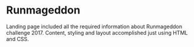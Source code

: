 # Runmageddon
Landing page included all the required information about Runmageddon challenge 2017. Content, styling and layout accomplished just using HTML and CSS.
